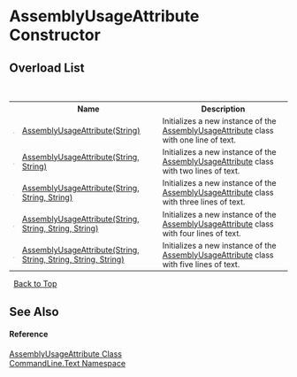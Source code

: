 # AssemblyUsageAttribute Constructor 
 


## Overload List
&nbsp;<table><tr><th></th><th>Name</th><th>Description</th></tr><tr><td>![Public method](media/pubmethod.gif "Public method")</td><td><a href="M_CommandLine_Text_AssemblyUsageAttribute__ctor">AssemblyUsageAttribute(String)</a></td><td>
Initializes a new instance of the <a href="T_CommandLine_Text_AssemblyUsageAttribute">AssemblyUsageAttribute</a> class with one line of text.</td></tr><tr><td>![Public method](media/pubmethod.gif "Public method")</td><td><a href="M_CommandLine_Text_AssemblyUsageAttribute__ctor_1">AssemblyUsageAttribute(String, String)</a></td><td>
Initializes a new instance of the <a href="T_CommandLine_Text_AssemblyUsageAttribute">AssemblyUsageAttribute</a> class with two lines of text.</td></tr><tr><td>![Public method](media/pubmethod.gif "Public method")</td><td><a href="M_CommandLine_Text_AssemblyUsageAttribute__ctor_2">AssemblyUsageAttribute(String, String, String)</a></td><td>
Initializes a new instance of the <a href="T_CommandLine_Text_AssemblyUsageAttribute">AssemblyUsageAttribute</a> class with three lines of text.</td></tr><tr><td>![Public method](media/pubmethod.gif "Public method")</td><td><a href="M_CommandLine_Text_AssemblyUsageAttribute__ctor_3">AssemblyUsageAttribute(String, String, String, String)</a></td><td>
Initializes a new instance of the <a href="T_CommandLine_Text_AssemblyUsageAttribute">AssemblyUsageAttribute</a> class with four lines of text.</td></tr><tr><td>![Public method](media/pubmethod.gif "Public method")</td><td><a href="M_CommandLine_Text_AssemblyUsageAttribute__ctor_4">AssemblyUsageAttribute(String, String, String, String, String)</a></td><td>
Initializes a new instance of the <a href="T_CommandLine_Text_AssemblyUsageAttribute">AssemblyUsageAttribute</a> class with five lines of text.</td></tr></table>&nbsp;
<a href="#assemblyusageattribute-constructor">Back to Top</a>

## See Also


#### Reference
<a href="T_CommandLine_Text_AssemblyUsageAttribute">AssemblyUsageAttribute Class</a><br /><a href="N_CommandLine_Text">CommandLine.Text Namespace</a><br />